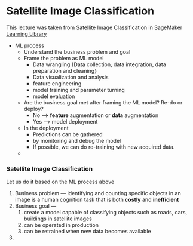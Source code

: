 # Satellite Image Classification

This lecture was taken from Satellite Image Classification in SageMaker [Learning Library](https://www.aws.training/Details/Video?id=27231) 

- ML process
    - Understand the business problem and goal
    - Frame the problem as ML model
        - Data wrangling {Data collection, data integration, data preparation and cleaning}
        - Data visualization and analysis
        - feature engineering
        - model training and parameter turning
        - model evaluation
    - Are the business goal met after framing the ML model? Re-do or deploy?
        - No —> **feature** augmentation or **data** augmentation
        - Yes —> model deployment
    - In the deployment
        - Predictions can be gathered
        - by monitoring and debug the model
        - If possible, we can do re-training with new acquired data.
    - 

### Satellite Image Classification

Let us do it based on the ML process above

1. Business problem — identifying and counting specific objects in an image is a human cognition task that is both **costly** and **inefficient**
2. Business goal — 
    1. create a model capable of classifying objects such as roads, cars, buildings in satellite images
    2. can be operated in production
    3. can be retrained when new data becomes available
3.